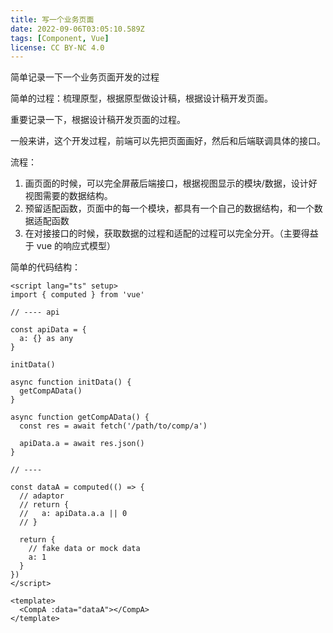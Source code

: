```yaml
---
title: 写一个业务页面
date: 2022-09-06T03:05:10.589Z
tags: [Component, Vue]
license: CC BY-NC 4.0
---
```


简单记录一下一个业务页面开发的过程

简单的过程：梳理原型，根据原型做设计稿，根据设计稿开发页面。

重要记录一下，根据设计稿开发页面的过程。

一般来讲，这个开发过程，前端可以先把页面画好，然后和后端联调具体的接口。

流程：

1. 画页面的时候，可以完全屏蔽后端接口，根据视图显示的模块/数据，设计好视图需要的数据结构。
2. 预留适配函数，页面中的每一个模块，都具有一个自己的数据结构，和一个数据适配函数
3. 在对接接口的时候，获取数据的过程和适配的过程可以完全分开。（主要得益于 vue 的响应式模型）

简单的代码结构：

```vue
<script lang="ts" setup>
import { computed } from 'vue'

// ---- api

const apiData = {
  a: {} as any
}

initData()

async function initData() {
  getCompAData()
}

async function getCompAData() {
  const res = await fetch('/path/to/comp/a')

  apiData.a = await res.json()
}

// ----

const dataA = computed(() => {
  // adaptor
  // return {
  //   a: apiData.a.a || 0
  // }

  return {
    // fake data or mock data
    a: 1
  }
})
</script>

<template>
  <CompA :data="dataA"></CompA>
</template>
```
